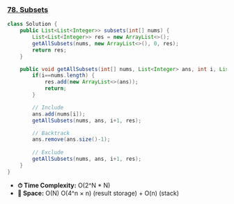 ### [78. Subsets](https://leetcode.com/problems/subsets/)

```java
class Solution {
    public List<List<Integer>> subsets(int[] nums) {
        List<List<Integer>> res = new ArrayList<>();
        getAllSubsets(nums, new ArrayList<>(), 0, res);
        return res;
    }

    public void getAllSubsets(int[] nums, List<Integer> ans, int i, List<List<Integer>> res) {
        if(i==nums.length) {
            res.add(new ArrayList<>(ans));
            return;
        }

        // Include
        ans.add(nums[i]);
        getAllSubsets(nums, ans, i+1, res);

        // Backtrack
        ans.remove(ans.size()-1);
        
        // Exclude
        getAllSubsets(nums, ans, i+1, res);
    }
}
```
- **⏱ Time Complexity:** O(2^N * N) 
- **💾 Space:** O(N) O(4^n × n) (result storage) + O(n) (stack)